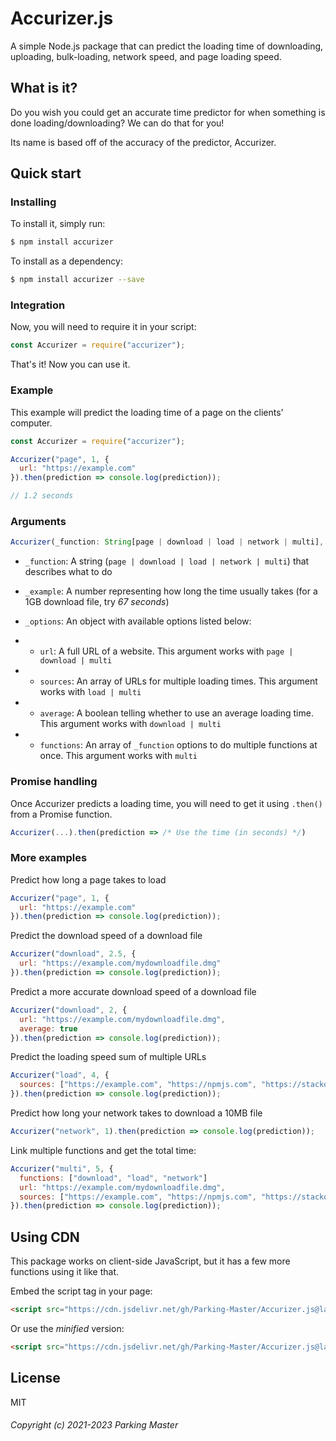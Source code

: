 # Accurizer.js
A simple Node.js package that can predict the loading time of downloading, uploading, bulk-loading, network speed, and page loading speed.

## What is it?
Do you wish you could get an accurate time predictor for when something is done loading/downloading? We can do that for you!

Its name is based off of the accuracy of the predictor, Accurizer.

## Quick start

### Installing

To install it, simply run:
```bash
$ npm install accurizer
```

To install as a dependency:
```bash
$ npm install accurizer --save
```

### Integration

Now, you will need to require it in your script:
```javascript
const Accurizer = require("accurizer");
```

That's it! Now you can use it.

### Example
This example will predict the loading time of a page on the clients' computer.

```javascript
const Accurizer = require("accurizer");

Accurizer("page", 1, {
  url: "https://example.com"
}).then(prediction => console.log(prediction));

// 1.2 seconds
```

### Arguments
```javascript
Accurizer(_function: String[page | download | load | network | multi], _example: Number | Float, _options: {})
```

- `_function`: A string (`page | download | load | network | multi`) that describes what to do

- `_example`: A number representing how long the time usually takes (for a 1GB download file, try _67 seconds_)

- `_options`: An object with available options listed below:

- - `url`: A full URL of a website. This argument works with `page | download | multi`

- - `sources`: An array of URLs for multiple loading times. This argument works with `load | multi`

- - `average`: A boolean telling whether to use an average loading time. This argument works with `download | multi`

- - `functions`: An array of `_function` options to do multiple functions at once. This argument works with `multi`

### Promise handling
Once Accurizer predicts a loading time, you will need to get it using `.then()` from a Promise function.

```javascript
Accurizer(...).then(prediction => /* Use the time (in seconds) */)
```

### More examples

Predict how long a page takes to load
```javascript
Accurizer("page", 1, {
  url: "https://example.com"
}).then(prediction => console.log(prediction));
```

Predict the download speed of a download file
```javascript
Accurizer("download", 2.5, {
  url: "https://example.com/mydownloadfile.dmg"
}).then(prediction => console.log(prediction));
```

Predict a more accurate download speed of a download file
```javascript
Accurizer("download", 2, {
  url: "https://example.com/mydownloadfile.dmg",
  average: true
}).then(prediction => console.log(prediction));
```

Predict the loading speed sum of multiple URLs
```javascript
Accurizer("load", 4, {
  sources: ["https://example.com", "https://npmjs.com", "https://stackoverflow.com"]
}).then(prediction => console.log(prediction));
```

Predict how long your network takes to download a 10MB file
```javascript
Accurizer("network", 1).then(prediction => console.log(prediction));
```

Link multiple functions and get the total time:
```javascript
Accurizer("multi", 5, {
  functions: ["download", "load", "network"]
  url: "https://example.com/mydownloadfile.dmg",
  sources: ["https://example.com", "https://npmjs.com", "https://stackoverflow.com"]
}).then(prediction => console.log(prediction));
```

## Using CDN
This package works on client-side JavaScript, but it has a few more functions using it like that.

Embed the script tag in your page:
```html
<script src="https://cdn.jsdelivr.net/gh/Parking-Master/Accurizer.js@latest/accurizer.js">
```

Or use the _minified_ version:
```html
<script src="https://cdn.jsdelivr.net/gh/Parking-Master/Accurizer.js@latest/accurizer.min.js">
```

## License
MIT

###### Copyright (c) 2021-2023 Parking Master
